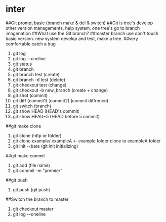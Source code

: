 # inter
##Git prompt basic (branch make & del & switch)
##Git is tree's develop other version managements, help system. one tree's go to branch imagenation
##What use the Git branch?
##master branch use don't touch basic version. new system develop and test, make a tree.
##very comfortable catch a bug
01. git log          
02. git log --oneline                
03. git status                    
04. git branch
05. git branch test (create)
06. git branch -d test (delete)
07. git checkout test (change)
08. git checkout -b new_branch (create + change)
09. git shot (commit)
10. git diff (commit1) (commit2) (commit diffrence)
11. git switch (branch)
12. git show HEAD (HEAD's commit)
13. git show HEAD~5 (HEAD before 5 commit)

##git make clone
01. git clone (http or folder)
02. git clone example/ exampleA <- example folder clone to exampleA folder
03. git init --bare (git init initializing)

##git make commit
01. git add (file name)
02. git commit -m "premier"

##git push
01. git push (git push)

##Switch the branch to master
01. git checkout master
02. git log --oneline
